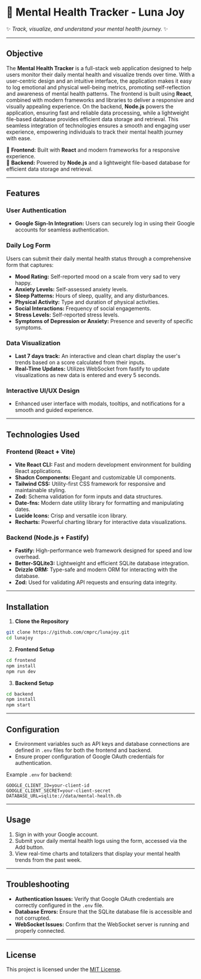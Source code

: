 # 🌙 Mental Health Tracker - Luna Joy

✨ _Track, visualize, and understand your mental health journey._ ✨

---

## Objective

The **Mental Health Tracker** is a full-stack web application designed to help users monitor their daily mental health and visualize trends over time. With a user-centric design and an intuitive interface, the application makes it easy to log emotional and physical well-being metrics, promoting self-reflection and awareness of mental health patterns.
The frontend is built using **React**, combined with modern frameworks and libraries to deliver a responsive and visually appealing experience. On the backend, **Node.js** powers the application, ensuring fast and reliable data processing, while a lightweight file-based database provides efficient data storage and retrieval. This seamless integration of technologies ensures a smooth and engaging user experience, empowering individuals to track their mental health journey with ease.

🚀 **Frontend:** Built with **React** and modern frameworks for a responsive experience.  
💾 **Backend:** Powered by **Node.js** and a lightweight file-based database for efficient data storage and retrieval.

---

## Features

### User Authentication

- **Google Sign-In Integration:** Users can securely log in using their Google accounts for seamless authentication.

### Daily Log Form

Users can submit their daily mental health status through a comprehensive form that captures:

- **Mood Rating:** Self-reported mood on a scale from very sad to very happy.
- **Anxiety Levels:** Self-assessed anxiety levels.
- **Sleep Patterns:** Hours of sleep, quality, and any disturbances.
- **Physical Activity:** Type and duration of physical activities.
- **Social Interactions:** Frequency of social engagements.
- **Stress Levels:** Self-reported stress levels.
- **Symptoms of Depression or Anxiety:** Presence and severity of specific symptoms.

### Data Visualization

- **Last 7 days track:** An interactive and clean chart display the user's trends based on a score calculated from their inputs.
- **Real-Time Updates:** Utilizes WebSocket from fastify to update visualizations as new data is entered and every 5 seconds.

### Interactive UI/UX Design

- Enhanced user interface with modals, tooltips, and notifications for a smooth and guided experience.

---

## Technologies Used

### **Frontend (React + Vite)**

- **Vite React CLI:** Fast and modern development environment for building React applications.
- **Shadcn Components:** Elegant and customizable UI components.
- **Tailwind CSS:** Utility-first CSS framework for responsive and maintainable styling.
- **Zod:** Schema validation for form inputs and data structures.
- **Date-fns:** Modern date utility library for formatting and manipulating dates.
- **Lucide Icons:** Crisp and versatile icon library.
- **Recharts:** Powerful charting library for interactive data visualizations.

### **Backend (Node.js + Fastify)**

- **Fastify:** High-performance web framework designed for speed and low overhead.
- **Better-SQLite3:** Lightweight and efficient SQLite database integration.
- **Drizzle ORM:** Type-safe and modern ORM for interacting with the database.
- **Zod:** Used for validating API requests and ensuring data integrity.

---

## Installation

1. **Clone the Repository**

```bash
git clone https://github.com/cmprc/lunajoy.git
cd lunajoy
```

2. **Frontend Setup**

```bash
cd frontend
npm install
npm run dev
```

3. **Backend Setup**

```bash
cd backend
npm install
npm start
```

---

## Configuration

- Environment variables such as API keys and database connections are defined in `.env` files for both the frontend and backend.
- Ensure proper configuration of Google OAuth credentials for authentication.

Example `.env` for backend:
```env
GOOGLE_CLIENT_ID=your-client-id
GOOGLE_CLIENT_SECRET=your-client-secret
DATABASE_URL=sqlite://data/mental-health.db
```

---

## Usage

1. Sign in with your Google account.
2. Submit your daily mental health logs using the form, accessed via the Add button.
3. View real-time charts and totalizers that display your mental health trends from the past week.

---

## Troubleshooting

- **Authentication Issues:** Verify that Google OAuth credentials are correctly configured in the `.env` file.
- **Database Errors:** Ensure that the SQLite database file is accessible and not corrupted.
- **WebSocket Issues:** Confirm that the WebSocket server is running and properly connected.

---

## License

This project is licensed under the [MIT License](LICENSE).
